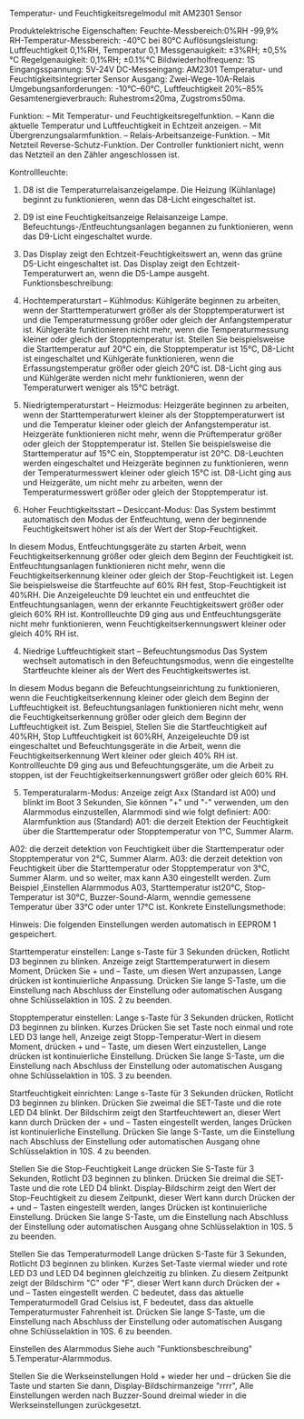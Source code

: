 Temperatur- und Feuchtigkeitsregelmodul mit AM2301 Sensor

Produktelektrische Eigenschaften:
Feuchte-Messbereich:0%RH -99,9%
RH-Temperatur-Messbereich: -40°C bei 80°C
Auflösungsleistung: Luftfeuchtigkeit
0,1%RH, Temperatur 0,1 Messgenauigkeit: ±3%RH; ±0,5%°C
Regelgenauigkeit: 0,1%RH; ±0.1%°C
Bildwiederholfrequenz: 1S
Eingangsspannung: 5V-24V DC-Messeingang:
AM2301 Temperatur- und Feuchtigkeitsintegrierter Sensor
Ausgang: Zwei-Wege-10A-Relais
Umgebungsanforderungen: -10°C–60°C, Luftfeuchtigkeit 20%–85%
Gesamtenergieverbrauch: Ruhestrom≤20ma, Zugstrom≤50ma.

Funktion:
– Mit Temperatur- und Feuchtigkeitsregelfunktion.
– Kann die aktuelle Temperatur und Luftfeuchtigkeit in Echtzeit anzeigen.
– Mit Übergrenzungsalarmfunktion.
– Relais-Arbeitsanzeige-Funktion.
– Mit Netzteil Reverse-Schutz-Funktion. Der Controller funktioniert nicht, wenn das Netzteil an den Zähler angeschlossen ist.

Kontrollleuchte:

1. D8 ist die Temperaturrelaisanzeigelampe. Die Heizung (Kühlanlage) beginnt zu funktionieren, wenn das D8-Licht eingeschaltet ist.
2. D9 ist eine Feuchtigkeitsanzeige Relaisanzeige Lampe. Befeuchtungs-/Entfeuchtungsanlagen begannen zu funktionieren, wenn das D9-Licht eingeschaltet wurde.
3. Das Display zeigt den Echtzeit-Feuchtigkeitswert an, wenn das grüne D5-Licht eingeschaltet ist. Das Display zeigt den Echtzeit-Temperaturwert an, wenn die D5-Lampe ausgeht.
 
Funktionsbeschreibung:

1. Hochtemperaturstart – Kühlmodus:
Kühlgeräte beginnen zu arbeiten, wenn der Starttemperaturwert größer als der Stopptemperaturwert ist und die Temperaturmessung größer oder gleich der Anfangstemperatur ist. Kühlgeräte funktionieren nicht mehr, wenn die Temperaturmessung kleiner oder gleich der Stopptemperatur ist.
Stellen Sie beispielsweise die Starttemperatur auf 20°C ein, die Stopptemperatur ist 15°C, D8-Licht ist eingeschaltet und Kühlgeräte funktionieren, wenn die Erfassungstemperatur größer oder gleich 20°C ist. D8-Licht ging aus und Kühlgeräte werden nicht mehr funktionieren, wenn der Temperaturwert weniger als 15°C beträgt. 

2. Niedrigtemperaturstart – Heizmodus: 
Heizgeräte beginnen zu arbeiten, wenn der Starttemperaturwert kleiner als der Stopptemperaturwert ist und die Temperatur kleiner oder gleich der Anfangstemperatur ist. Heizgeräte funktionieren nicht mehr, wenn die Prüftemperatur größer oder gleich der Stopptemperatur ist.
Stellen Sie beispielsweise die Starttemperatur auf 15°C ein, Stopptemperatur ist 20°C. D8-Leuchten werden eingeschaltet und Heizgeräte beginnen zu funktionieren, wenn der Temperaturmesswert kleiner oder gleich 15°C ist. D8-Licht ging aus und Heizgeräte, um nicht mehr zu arbeiten, wenn der Temperaturmesswert größer oder gleich der Stopptemperatur ist. 

3. Hoher Feuchtigkeitsstart – Desiccant-Modus:
Das System bestimmt automatisch den Modus der Entfeuchtung, wenn der beginnende Feuchtigkeitswert höher ist als der Wert der Stop-Feuchtigkeit.

In diesem Modus, Entfeuchtungsgeräte zu starten Arbeit, wenn Feuchtigkeitserkennung größer oder gleich dem Beginn der Feuchtigkeit ist. Entfeuchtungsanlagen funktionieren nicht mehr, wenn die Feuchtigkeitserkennung kleiner oder gleich der Stop-Feuchtigkeit ist.
Legen Sie beispielsweise die Startfeuchte auf 60% RH fest, Stop-Feuchtigkeit ist 40%RH. Die Anzeigeleuchte D9 leuchtet ein und entfeuchtet die Entfeuchtungsanlagen, wenn der erkannte Feuchtigkeitswert größer oder gleich 60% RH ist. Kontrollleuchte D9 ging aus und Entfeuchtungsgeräte nicht mehr funktionieren, wenn Feuchtigkeitserkennungswert kleiner oder gleich 40% RH ist. 

4. Niedrige Luftfeuchtigkeit start –
Befeuchtungsmodus Das System wechselt automatisch in den Befeuchtungsmodus, wenn die eingestellte Startfeuchte kleiner als der Wert des Feuchtigkeitswertes ist.

In diesem Modus begann die Befeuchtungseinrichtung zu funktionieren, wenn die Feuchtigkeitserkennung kleiner oder gleich dem Beginn der Luftfeuchtigkeit ist. Befeuchtungsanlagen funktionieren nicht mehr, wenn die Feuchtigkeitserkennung größer oder gleich dem Beginn der Luftfeuchtigkeit ist.
Zum Beispiel, Stellen Sie die Startfeuchtigkeit auf 40%RH, Stop Luftfeuchtigkeit ist 60%RH, Anzeigeleuchte D9 ist eingeschaltet und Befeuchtungsgeräte in die Arbeit, wenn die Feuchtigkeitserkennung Wert kleiner oder gleich 40% RH ist. Kontrollleuchte D9 ging aus und Befeuchtungsgeräte, um die Arbeit zu stoppen, ist der Feuchtigkeitserkennungswert größer oder gleich 60% RH.

5. Temperaturalarm-Modus: Anzeige zeigt Axx (Standard ist A00) und blinkt im Boot 3 Sekunden, Sie können "+" und "-" verwenden, um den Alarmmodus einzustellen, Alarmmodi sind wie folgt definiert: A00: Alarmfunktion aus (Standard) A01: die derzeit Etektion der Feuchtigkeit über die Starttemperatur oder Stopptemperatur von 1°C, Summer Alarm.

A02: die derzeit detektion von Feuchtigkeit über die Starttemperatur oder Stopptemperatur von 2°C, Summer Alarm.
A03: die derzeit detektion von Feuchtigkeit über die Starttemperatur oder Stopptemperatur von 3°C, Summer Alarm.
und so weiter, max kann A30 eingestellt werden.
Zum Beispiel ,Einstellen Alarmmodus A03, Starttemperatur ist20°C, Stop-Temperatur ist 30°C, Buzzer-Sound-Alarm, wenndie gemessene Temperatur über 33°C oder unter 17°C ist.
Konkrete Einstellungsmethode:

Hinweis: Die folgenden Einstellungen werden automatisch in EEPROM 1 gespeichert. 

Starttemperatur einstellen:
Lange s-Taste für 3 Sekunden drücken, Rotlicht D3 beginnen zu blinken. Anzeige zeigt Starttemperaturwert in diesem Moment, Drücken Sie + und – Taste, um diesen Wert anzupassen, Lange drücken ist kontinuierliche Anpassung. Drücken Sie lange S-Taste, um die Einstellung nach Abschluss der Einstellung
oder automatischen Ausgang ohne Schlüsselaktion in 10S. 2 zu beenden. 

Stopptemperatur einstellen:
Lange s-Taste für 3 Sekunden drücken, Rotlicht D3 beginnen zu blinken. Kurzes Drücken Sie set Taste noch einmal und rote LED D3 lange hell, Anzeige zeigt Stopp-Temperatur-Wert in diesem Moment, drücken + und – Taste, um diesen Wert einzustellen, Lange drücken ist kontinuierliche Einstellung. Drücken Sie lange S-Taste, um die Einstellung nach Abschluss der Einstellung
oder automatischen Ausgang ohne Schlüsselaktion in 10S. 3 zu beenden. 

Startfeuchtigkeit einrichten:
Lange s-Taste für 3 Sekunden drücken, Rotlicht D3 beginnen zu blinken. Drücken Sie zweimal die SET-Taste und die rote LED D4 blinkt. Der Bildschirm zeigt den Startfeuchtewert an, dieser Wert kann durch Drücken der + und – Tasten eingestellt werden, langes Drücken ist kontinuierliche Einstellung. Drücken Sie lange S-Taste, um die Einstellung nach Abschluss der Einstellung
oder automatischen Ausgang ohne Schlüsselaktion in 10S. 4 zu beenden. 

Stellen Sie die Stop-Feuchtigkeit Lange drücken Sie S-Taste für 3 Sekunden, Rotlicht D3 beginnen zu blinken. Drücken Sie dreimal die SET-Taste und die rote LED D4 blinkt. Display-Bildschirm zeigt den Wert der Stop-Feuchtigkeit zu diesem Zeitpunkt, dieser Wert kann durch Drücken der + und – Tasten eingestellt werden, langes Drücken ist kontinuierliche Einstellung. Drücken Sie lange S-Taste, um die Einstellung nach Abschluss der Einstellung
oder automatischen Ausgang ohne Schlüsselaktion in 10S. 5 zu beenden. 

Stellen Sie das Temperaturmodell Lange drücken S-Taste für 3 Sekunden, Rotlicht D3 beginnen zu blinken. Kurzes Set-Taste viermal wieder und rote LED D3 und LED D4 beginnen gleichzeitig zu blinken. Zu diesem Zeitpunkt zeigt der Bildschirm "C" oder "F", dieser Wert kann durch Drücken der + und – Tasten eingestellt werden. C bedeutet, dass das aktuelle Temperaturmodell Grad Celsius ist, F bedeutet, dass das aktuelle Temperaturmuster Fahrenheit ist. Drücken Sie lange S-Taste, um die Einstellung nach Abschluss der Einstellung
oder automatischen Ausgang ohne Schlüsselaktion in 10S. 6 zu beenden. 

Einstellen des Alarmmodus Siehe auch "Funktionsbeschreibung" 5.Temperatur-Alarmmodus.

Stellen Sie die Werkseinstellungen Hold + wieder her und – drücken Sie die Taste und starten Sie dann, Display-Bildschirmanzeige "rrrr", Alle Einstellungen werden nach Buzzer-Sound dreimal wieder in die Werkseinstellungen zurückgesetzt.
